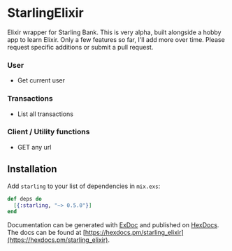 # StarlingElixir

Elixir wrapper for Starling Bank. This is very alpha, built alongside a hobby app to learn Elixir. Only a few features so far, I'll add more over time. Please request specific additions or submit a pull request.

### User
* Get current user

### Transactions
* List all transactions

### Client / Utility functions
* GET any url

## Installation

Add `starling` to your list of dependencies in `mix.exs`:

```elixir
def deps do
  [{:starling, "~> 0.5.0"}]
end
```

Documentation can be generated with [ExDoc](https://github.com/elixir-lang/ex_doc) and published on [HexDocs](https://hexdocs.pm). The docs can be found at [https://hexdocs.pm/starling_elixir](https://hexdocs.pm/starling_elixir).

